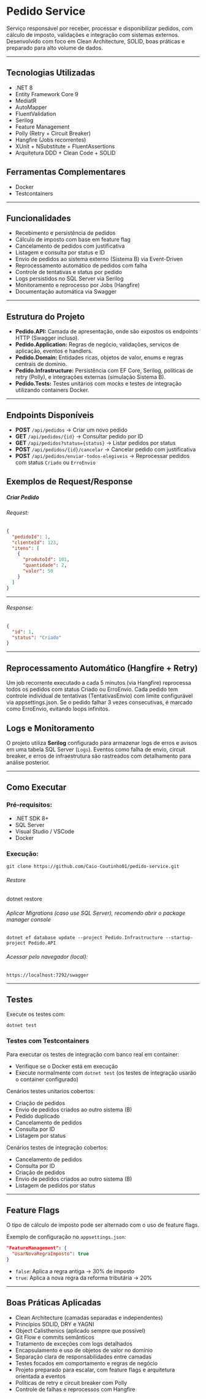 # Pedido Service

Serviço responsável por receber, processar e disponibilizar pedidos, com cálculo de imposto, validações e integração com sistemas externos. Desenvolvido com foco em Clean Architecture, SOLID, boas práticas e preparado para alto volume de dados.

---

## Tecnologias Utilizadas

- .NET 8
- Entity Framework Core 9
- MediatR
- AutoMapper
- FluentValidation
- Serilog
- Feature Management
- Polly (Retry + Circuit Breaker)
- Hangfire (Jobs recorrentes)
- XUnit + NSubstitute + FluentAssertions
- Arquitetura DDD + Clean Code + SOLID

## Ferramentas Complementares

* Docker
* Testcontainers

---

## Funcionalidades

- Recebimento e persistência de pedidos
- Cálculo de imposto com base em feature flag
- Cancelamento de pedidos com justificativa
- Listagem e consulta por status e ID
- Envio de pedidos ao sistema externo (Sistema B) via Event-Driven
- Reprocessamento automático de pedidos com falha
- Controle de tentativas e status por pedido
- Logs persistidos no SQL Server via Serilog
- Monitoramento e reprocesso por Jobs (Hangfire)
- Documentação automática via Swagger

---

## Estrutura do Projeto

- **Pedido.API:** Camada de apresentação, onde são expostos os endpoints HTTP (Swagger incluso).
- **Pedido.Application:** Regras de negócio, validações, serviços de aplicação, eventos e handlers.
- **Pedido.Domain:** Entidades ricas, objetos de valor, enums e regras centrais de domínio.
- **Pedido.Infrastructure:** Persistência com EF Core, Serilog, políticas de retry (Polly), e integrações externas (simulação Sistema B).
- **Pedido.Tests:** Testes unitários com mocks e testes de integração utilizando containers Docker.

---

## Endpoints Disponíveis

- **POST** `/api/pedidos` → Criar um novo pedido
- **GET** `/api/pedidos/{id}` → Consultar pedido por ID
- **GET** `/api/pedidos?status={status}` → Listar pedidos por status
- **POST** `/api/pedidos/{id}/cancelar` → Cancelar pedido com justificativa
- **POST** `/api/pedidos/enviar-todos-elegiveis` → Reprocessar pedidos com status `Criado` ou `ErroEnvio`

## Exemplos de Request/Response

##### Criar Pedido

###### Request:

```json
{
  "pedidoId": 1,
  "clienteId": 123,
  "itens": [
    {
      "produtoId": 101,
      "quantidade": 2,
      "valor": 50
    }
  ]
}
```

---

###### Response:

```json
{
  "id": 1,
  "status": "Criado"
}
```

---

## Reprocessamento Automático (Hangfire + Retry)
Um job recorrente executado a cada 5 minutos (via Hangfire) reprocessa todos os pedidos com status Criado ou ErroEnvio.
Cada pedido tem controle individual de tentativas (TentativasEnvio) com limite configurável via appsettings.json.
Se o pedido falhar 3 vezes consecutivas, é marcado como ErroEnvio, evitando loops infinitos.

## Logs e Monitoramento

O projeto utiliza **Serilog** configurado para armazenar logs de erros e avisos em uma tabela SQL Server (`Logs`). Eventos como falha de envio, circuit breaker, e erros de infraestrutura são rastreados com detalhamento para análise posterior.

---

## Como Executar

### Pré-requisitos:

* .NET SDK 8+
* SQL Server
* Visual Studio / VSCode
* Docker

### Execução:

`git clone https://github.com/Caio-Coutinho01/pedido-service.git`

###### Restore

dotnet restore

###### Aplicar Migrations (caso use SQL Server), recomendo abrir o package manager console

`dotnet ef database update --project Pedido.Infrastructure --startup-project Pedido.API`

###### Acessar pelo navegador (local):

`https://localhost:7292/swagger`

---

## Testes

Execute os testes com:

`dotnet test`

### Testes com Testcontainers

Para executar os testes de integração com banco real em container:

- Verifique se o Docker está em execução
- Execute normalmente com `dotnet test` (os testes de integração usarão o container configurado)

Cenários testes unitarios cobertos:

* Criação de pedidos
* Envio de pedidos criados ao outro sistema (B)
* Pedido duplicado
* Cancelamento de pedidos
* Consulta por ID
* Listagem por status

Cenários testes de integração cobertos:

* Cancelamento de pedidos
* Consulta por ID
* Criação de pedidos
* Envio de pedidos criados ao outro sistema (B)
* Listagem de pedidos por status

---

## Feature Flags

O tipo de cálculo de imposto pode ser alternado com o uso de feature flags.

Exemplo de configuração no `appsettings.json`:

```json
"FeatureManagement": {
  "UsarNovaRegraImposto": true
}
```

* `false`: Aplica a regra antiga → 30% de imposto
* `true`: Aplica a nova regra da reforma tributária → 20%

---


## Boas Práticas Aplicadas

* Clean Architecture (camadas separadas e independentes)
* Princípios SOLID, DRY e YAGNI
* Object Calisthenics (aplicado sempre que possível)
* Git Flow e commits semânticos
* Tratamento de exceções com logs detalhados
* Encapsulamento e uso de objetos de valor no domínio
* Separação clara de responsabilidades entre camadas
* Testes focados em comportamento e regras de negócio
* Projeto preparado para escalar, com feature flags e arquitetura orientada a eventos
* Políticas de retry e circuit breaker com Polly
* Controle de falhas e reprocessos com Hangfire
